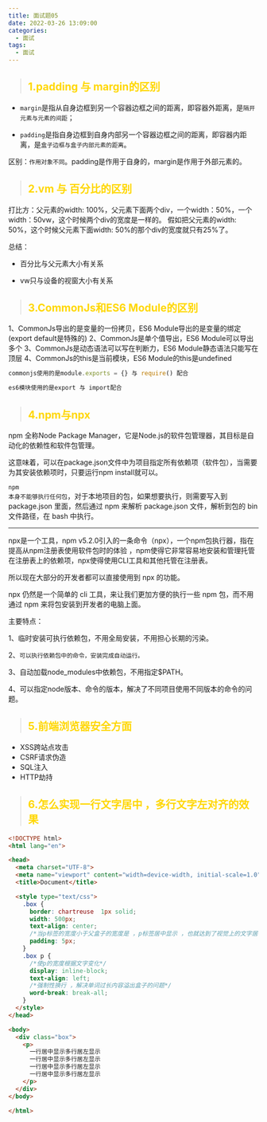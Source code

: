 ```yaml
---
title: 面试题05
date: 2022-03-26 13:09:00
categories:
  - 面试
tags: 
  - 面试
---
```


> ## <font color="gold">1.padding 与 margin的区别</font>

+ <code>margin</code>是指从自身边框到另一个容器边框之间的距离，即容器外距离，是<code>隔开元素与元素的间距</code>；

+ <code>padding</code>是指自身边框到自身内部另一个容器边框之间的距离，即容器内距离，是<code>盒子边框与盒子内部元素的距离</code>。

区别：<code>作用对象不同</code>。padding是作用于自身的，margin是作用于外部元素的。

> ## <font color="gold">2.vm 与 百分比的区别</font>

打比方：父元素的width: 100%，父元素下面两个div，一个width：50%，一个width：50vw，这个时候两个div的宽度是一样的。 假如把父元素的width: 50%，这个时候父元素下面width: 50%的那个div的宽度就只有25%了。

总结：

+ 百分比与父元素大小有关系

+ vw只与设备的视窗大小有关系

> ## <font color="gold">3.CommonJs和ES6 Module的区别</font>

1、CommonJs导出的是变量的一份拷贝，ES6 Module导出的是变量的绑定(export default是特殊的)
2、CommonJs是单个值导出，ES6 Module可以导出多个
3、CommonJs是动态语法可以写在判断力，ES6 Module静态语法只能写在顶层
4、CommonJs的this是当前模块，ES6 Module的this是undefined

```js
commonjs使用的是module.exports = {} 与 require() 配合
````
```js
es6模块使用的是export 与 import配合
```

> ## <font color="gold">4.npm与npx</font>

npm 全称Node Package Manager，它是Node.js的软件包管理器，其目标是自动化的依赖性和软件包管理。

这意味着，可以在package.json文件中为项目指定所有依赖项（软件包），当需要为其安装依赖项时，只要运行npm install就可以。

<code>npm 本身不能够执行任何包</code>，对于本地项目的包，如果想要执行，则需要写入到 package.json 里面，然后通过 npm 来解析 package.json 文件，解析到包的 bin 文件路径，在 bash 中执行。

<hr/>

npx是一个工具，npm v5.2.0引入的一条命令（npx），一个npm包执行器，指在提高从npm注册表使用软件包时的体验 ，npm使得它非常容易地安装和管理托管在注册表上的依赖项，npx使得使用CLI工具和其他托管在注册表。

所以现在大部分的开发者都可以直接使用到 npx 的功能。

npx 仍然是一个简单的 cli 工具，来让我们更加方便的执行一些 npm 包，而不用通过 npm 来将包安装到开发者的电脑上面。

主要特点：

1、临时安装可执行依赖包，不用全局安装，不用担心长期的污染。

2、<code>可以执行依赖包中的命令，安装完成自动运行。</code>

3、自动加载node_modules中依赖包，不用指定$PATH。

4、可以指定node版本、命令的版本，解决了不同项目使用不同版本的命令的问题。

> ## <font color="gold">5.前端浏览器安全方面</font>

+ XSS跨站点攻击
+ CSRF请求伪造
+ SQL注入
+ HTTP劫持

> ## <font color="gold">6.怎么实现一行文字居中 ，多行文字左对齐的效果</font>

```html
<!DOCTYPE html>
<html lang="en">

<head>
  <meta charset="UTF-8">
  <meta name="viewport" content="width=device-width, initial-scale=1.0">
  <title>Document</title>

  <style type="text/css">
    .box {
      border: chartreuse  1px solid;
      width: 500px;
      text-align: center;
      /*当p标签的宽度小于父盒子的宽度是 ，p标签居中显示 ，也就达到了视觉上的文字居中显示的效果  当p大于一行时宽度和父盒子宽度一致 的  文字就视觉上居左显示了 */
      padding: 5px;
    }
    .box p {
      /*使p的宽度根据文字变化*/
      display: inline-block;
      text-align: left;
      /*强制性换行 ，解决单词过长内容溢出盒子的问题*/
      word-break: break-all;
    }
  </style>
</head>

<body>
  <div class="box">
    <p>
      一行居中显示多行居左显示
      一行居中显示多行居左显示
      一行居中显示多行居左显示
      一行居中显示多行居左显示
    </p>
  </div>
</body>

</html>
```

